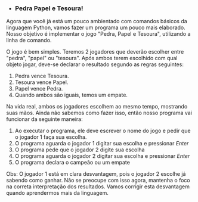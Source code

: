 * ### Pedra Papel e Tesoura!

Agora que você já está um pouco ambientado com comandos básicos da linguagem Python, vamos fazer um programa um pouco mais elaborado. Nosso objetivo é implementar o jogo "Pedra, Papel e Tesoura", utilizando a linha de comando.

O jogo é bem simples. Teremos 2 jogadores que deverão escolher entre "pedra", "papel" ou "tesoura". Após ambos terem escolhido com qual objeto jogar, deve-se declarar o resultado segundo as regras seguintes:

1. Pedra vence Tesoura.
2. Tesoura vence Papel.
3. Papel vence Pedra.
4. Quando ambos são iguais, temos um empate.

Na vida real, ambos os jogadores escolhem ao mesmo tempo, mostrando suas mãos. Ainda não sabemos como fazer isso, então nosso programa vai funcionar da seguinte maneira:

1. Ao executar o programa, ele deve escrever o nome do jogo e pedir que o jogador 1 faça sua escolha.
2. O programa aguarda o jogador 1 digitar sua escolha e pressionar *Enter*
3. O programa pede que o jogador 2 digite sua escolha
4. O programa aguarda o jogador 2 digitar sua escolha e pressionar *Enter*
5. O programa declara o campeão ou um empate

Obs: O jogador 1 está em clara desvantagem, pois o jogador 2 escolhe já sabendo como ganhar. Não se preocupe com isso agora, mantenha o foco na correta interpretação dos resultados. Vamos corrigir esta desvantagem quando aprendermos mais da linguagem.
